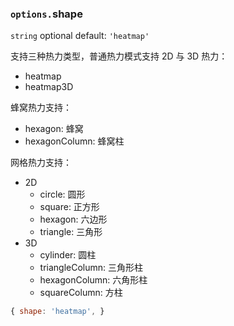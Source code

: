 ### `options.`shape

`string` optional default: `'heatmap'`

支持三种热力类型，普通热力模式支持 2D 与 3D 热力：

*   heatmap
*   heatmap3D

蜂窝热力支持：

*   hexagon: 蜂窝
*   hexagonColumn: 蜂窝柱

网格热力支持：

*   2D
    *   circle: 圆形
    *   square: 正方形
    *   hexagon: 六边形
    *   triangle: 三角形
*   3D
    *   cylinder: 圆柱
    *   triangleColumn: 三角形柱
    *   hexagonColumn: 六角形柱
    *   squareColumn: 方柱

```js
{ shape: 'heatmap', }
```
